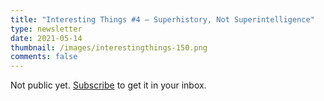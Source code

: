 ```yaml
---
title: "Interesting Things #4 — Superhistory, Not Superintelligence"
type: newsletter
date: 2021-05-14
thumbnail: /images/interestingthings-150.png
comments: false
---
```


Not public yet. [Subscribe](/newsletter) to get it in your inbox.
